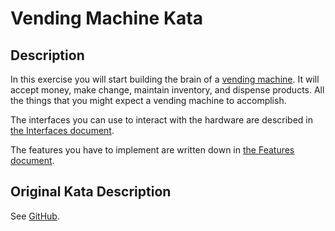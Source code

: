 # Vending Machine Kata

## Description

In this exercise you will start building the brain of a [vending machine](https://en.wikipedia.org/wiki/Vending_machine).
It will accept money, make change, maintain inventory, and dispense products.
All the things that you might expect a vending machine to accomplish.

The interfaces you can use to interact with the hardware are described in [the Interfaces document](Interfaces.md).

The features you have to implement are written down in [the Features document](Features.md).

## Original Kata Description

See [GitHub](https://github.com/guyroyse/vending-machine-kata/blob/master/README.md).